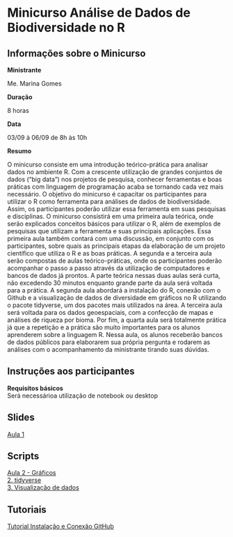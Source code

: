 # Minicurso Análise de Dados de Biodiversidade no R
## Informações sobre o Minicurso

**Ministrante**

Me. Marina Gomes

**Duração**

8 horas

**Data**

03/09 à 06/09 
de 8h às 10h

**Resumo**

O minicurso consiste em uma introdução teórico-prática para analisar dados no ambiente R. Com a crescente utilização de grandes conjuntos de dados (“big data”) nos projetos de pesquisa, conhecer ferramentas e boas práticas com linguagem de programação acaba se tornando cada vez mais necessário. O objetivo do minicurso é capacitar os participantes para utilizar o R como ferramenta para análises de dados de biodiversidade. Assim, os participantes poderão utilizar essa ferramenta em suas pesquisas e disciplinas. O minicurso consistirá em uma primeira aula teórica, onde serão explicados conceitos básicos para utilizar o R, além de exemplos de pesquisas que utilizam a ferramenta e suas principais aplicações. Essa primeira aula também contará com uma discussão, em conjunto com os participantes, sobre quais as principais etapas da elaboração de um projeto científico que utiliza o R e as boas práticas. A segunda e a terceira aula serão compostas de aulas teórico-práticas, onde os participantes poderão acompanhar o passo a passo através da utilização de computadores e bancos de dados já prontos. A parte teórica nessas duas aulas será curta, não excedendo 30 minutos enquanto grande parte da aula será voltada para a prática. A segunda aula abordará a instalação do R, conexão com o Github e a visualização de dados de diversidade em gráficos no R utilizando o pacote tidyverse, um dos pacotes mais utilizados na área. A terceira aula será voltada para os dados geoespaciais, com a confecção de mapas e análises de riqueza por bioma. Por fim, a quarta aula será totalmente prática já que a repetição e a prática são muito importantes para os alunos aprenderem sobre a linguagem R. Nessa aula, os alunos receberão bancos de dados públicos para elaborarem sua própria pergunta e rodarem as análises com o acompanhamento da ministrante tirando suas dúvidas.

## Instruções aos participantes

**Requisitos básicos**  
Será necessárioa utilização de notebook ou desktop

## Slides

[Aula 1](https://drive.google.com/file/d/1GAnSa_vhZHbPw41DoK3bPzCycYeTz5Pt/view?usp=drive_link)

## Scripts

[Aula 2 - Gráficos](https://github.com/marinagomesdip/minicurso-analisebiodiversidade-r/blob/main/Scripts/Aula%20%202%20-%20Gr%C3%A1ficos.R) <br>
[2. tidyverse]() <br>
[3. Visualização de dados]()

## Tutoriais

[Tutorial Instalação e Conexão GitHub](https://drive.google.com/file/d/1eor5LsZhal5-l2ZYjXWPTXCNQyFm3S1n/view?usp=drive_link)

